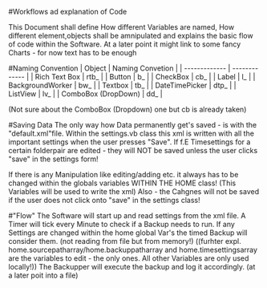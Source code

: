 #Workflows ad explanation of Code

This Document shall define How different Variables are named, How different element,objects shall be amnipulated  and explains the basic flow of code within the Software.
At a later point it might link to some fancy Charts - for now text has to be enough

#Naming Convention
| Object        | Naming Convetion  |
| ------------- | -------------     |
| Rich Text Box  | rtb_    |
| Button   | b_      |
| CheckBox   | cb_      |
| Label   | l_      |
| BackgroundWorker   | bw_      |
| Textbox   | tb_      |
| DateTimePicker   | dtp_      |
| ListView   | lv_      | 
| ComboBox (DropDown)   | dd_      | 

(Not sure about the ComboBox (Dropdown) one but cb is already taken)

#Saving Data
The only way how Data permanently get's saved - is with the "default.xml"file.
Within the settings.vb class this xml is written with all the important settings when the user presses "Save".
If f.E Timesettings for a certain folderpair are edited - they will NOT be saved unless the user clicks "save" in the settings form!

If there is any Manipulation like editing/adding etc. it always has to be changed within the globals variables WITHIN THE HOME class!
(This Variables will be used to write the xml) Also - the Cahgnes will not be saved if the user does not click onto "save" in the settings class!

#"Flow"
The Software will start up and read settings from the xml file.
A Timer will tick every Minute to check if a Backup needs to run.
If any Settings are changed within the home global Var's the timed Backup will consider them. (not reading from file but from memory!)
((furhter expl. home.sourcepatharray/home.backuppatharray and home.timesettingsarray are the variables to edit - the only ones. All other Variables are only used locally!))
The Backupper will execute the backup and log it accordingly. (at a later poit into a file)

